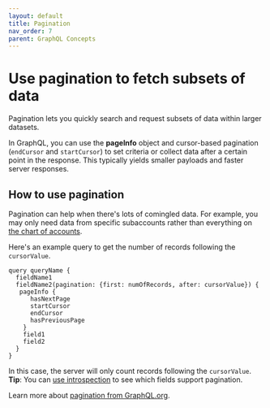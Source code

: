 ```yaml
---
layout: default
title: Pagination
nav_order: 7
parent: GraphQL Concepts
---
```


# Use pagination to fetch subsets of data

Pagination lets you quickly search and request subsets of data within larger datasets. 

In GraphQL, you can use the **pageInfo** object and cursor-based pagination (`endCursor` and `startCursor`) to set criteria or collect data after a certain point in the response. This typically yields smaller payloads and faster server responses.

## How to use pagination

Pagination can help when there's lots of comingled data. For example, you may only need data from specific subaccounts rather than everything on [the chart of accounts](https://developer.intuit.com/app/developer/qbo/docs/concepts).

Here's an example query to get the number of records following the `cursorValue`.

```
query queryName {
  fieldName1
  fieldName2(pagination: {first: numOfRecords, after: cursorValue}) {
   pageInfo {
      hasNextPage
      startCursor
      endCursor
      hasPreviousPage
    }
    field1
    field2
  }
}
```

In this case, the server will only count records following the `cursorValue`. **Tip**: You can [use introspection](./introspection/) to see which fields support pagination.

Learn more about [pagination from GraphQL.org](https://graphql.org/learn/pagination/).
